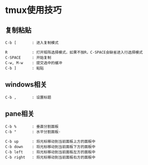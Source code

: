 # tmux使用技巧

## 复制粘贴
	
	C-b [    	: 进入复制模式

	R        	: 打开矩阵选择模式，如果不按R，C-SPACE会缺省进入行选择模式
	C-SPACE  	: 开始复制
	C-w, M-w 	: 提交选中的缓冲
	C-b ]    	: 粘贴

## windows相关

	C-b ,		: 设置标题

## pane相关
	
	C-b %		: 垂直分割面板
	C-b "		: 水平分割面板·

	C-b up		: 将光标移动到当前面板上方的面板中
	C-b down	: 将光标移动到当前面板下方的面板中
	C-b left	: 将光标移动到当前面板左方的面板中
	C-b right	: 将光标移动到当前面板右方的面板中



